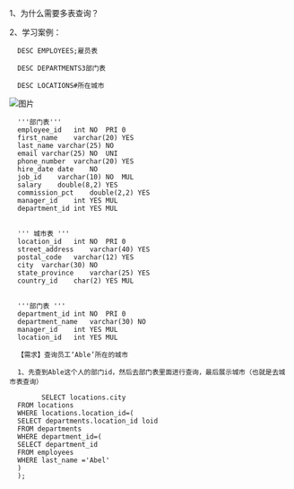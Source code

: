 1、为什么需要多表查询？



2、学习案例：

      DESC EMPLOYEES;雇员表

      DESC DEPARTMENTS3部门表

      DESC LOCATIONS#所在城市

![图片](https://user-images.githubusercontent.com/38878365/192174150-eb14d509-3dd4-4cc3-a4f4-0694372b6088.png)
    
      
      
     
      '''部门表'''
      employee_id	int	NO	PRI	0
      first_name	varchar(20)	YES		
      last_name	varchar(25)	NO		
      email	varchar(25)	NO	UNI	
      phone_number	varchar(20)	YES		
      hire_date	date	NO		
      job_id	varchar(10)	NO	MUL	
      salary	double(8,2)	YES		
      commission_pct	double(2,2)	YES		
      manager_id	int	YES	MUL	
      department_id	int	YES	MUL	
      
      
      ''' 城市表 '''
      location_id	int	NO	PRI	0	
      street_address	varchar(40)	YES			
      postal_code	varchar(12)	YES			
      city	varchar(30)	NO			
      state_province	varchar(25)	YES			
      country_id	char(2)	YES	MUL		
      
      
      '''部门表 '''
      department_id	int	NO	PRI	0	
      department_name	varchar(30)	NO			
      manager_id	int	YES	MUL		
      location_id	int	YES	MUL		
      
      【需求】查询员工‘Able’所在的城市
      
      1、先查到Able这个人的部门id，然后去部门表里面进行查询，最后展示城市（也就是去城市表查询）
      
            SELECT locations.city
      FROM locations
      WHERE locations.location_id=(
      SELECT departments.location_id loid
      FROM departments
      WHERE department_id=(
      SELECT department_id 
      FROM employees
      WHERE last_name ='Abel'
      )
      );

      
      
      
      
      
      
      
      
